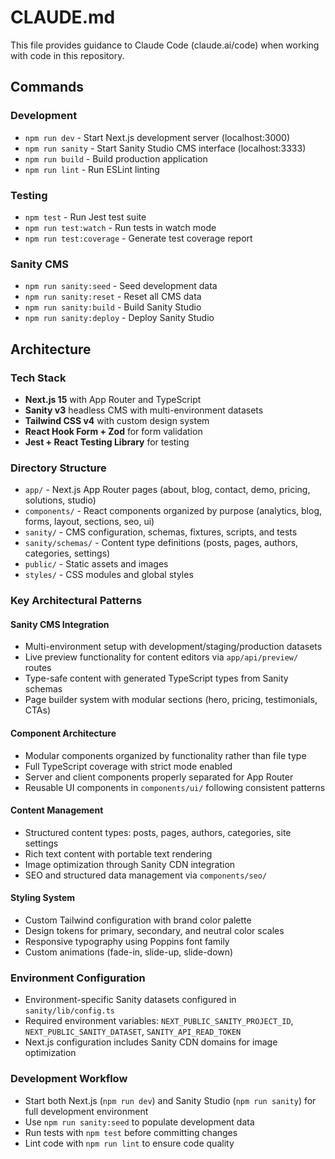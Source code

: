 # CLAUDE.md

This file provides guidance to Claude Code (claude.ai/code) when working with code in this repository.

## Commands

### Development
- `npm run dev` - Start Next.js development server (localhost:3000)
- `npm run sanity` - Start Sanity Studio CMS interface (localhost:3333)
- `npm run build` - Build production application
- `npm run lint` - Run ESLint linting

### Testing
- `npm test` - Run Jest test suite
- `npm run test:watch` - Run tests in watch mode
- `npm run test:coverage` - Generate test coverage report

### Sanity CMS
- `npm run sanity:seed` - Seed development data
- `npm run sanity:reset` - Reset all CMS data
- `npm run sanity:build` - Build Sanity Studio
- `npm run sanity:deploy` - Deploy Sanity Studio

## Architecture

### Tech Stack
- **Next.js 15** with App Router and TypeScript
- **Sanity v3** headless CMS with multi-environment datasets
- **Tailwind CSS v4** with custom design system
- **React Hook Form + Zod** for form validation
- **Jest + React Testing Library** for testing

### Directory Structure
- `app/` - Next.js App Router pages (about, blog, contact, demo, pricing, solutions, studio)
- `components/` - React components organized by purpose (analytics, blog, forms, layout, sections, seo, ui)
- `sanity/` - CMS configuration, schemas, fixtures, scripts, and tests
- `sanity/schemas/` - Content type definitions (posts, pages, authors, categories, settings)
- `public/` - Static assets and images
- `styles/` - CSS modules and global styles

### Key Architectural Patterns

#### Sanity CMS Integration
- Multi-environment setup with development/staging/production datasets
- Live preview functionality for content editors via `app/api/preview/` routes
- Type-safe content with generated TypeScript types from Sanity schemas
- Page builder system with modular sections (hero, pricing, testimonials, CTAs)

#### Component Architecture
- Modular components organized by functionality rather than file type
- Full TypeScript coverage with strict mode enabled
- Server and client components properly separated for App Router
- Reusable UI components in `components/ui/` following consistent patterns

#### Content Management
- Structured content types: posts, pages, authors, categories, site settings
- Rich text content with portable text rendering
- Image optimization through Sanity CDN integration
- SEO and structured data management via `components/seo/`

#### Styling System
- Custom Tailwind configuration with brand color palette
- Design tokens for primary, secondary, and neutral color scales
- Responsive typography using Poppins font family
- Custom animations (fade-in, slide-up, slide-down)

### Environment Configuration
- Environment-specific Sanity datasets configured in `sanity/lib/config.ts`
- Required environment variables: `NEXT_PUBLIC_SANITY_PROJECT_ID`, `NEXT_PUBLIC_SANITY_DATASET`, `SANITY_API_READ_TOKEN`
- Next.js configuration includes Sanity CDN domains for image optimization

### Development Workflow
- Start both Next.js (`npm run dev`) and Sanity Studio (`npm run sanity`) for full development environment
- Use `npm run sanity:seed` to populate development data
- Run tests with `npm test` before committing changes
- Lint code with `npm run lint` to ensure code quality
